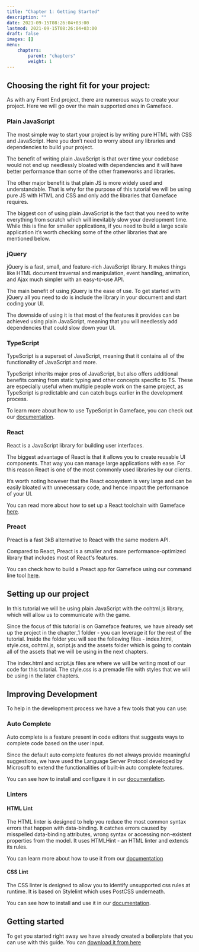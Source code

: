 ```yaml
---
title: "Chapter 1: Getting Started"
description: ""
date: 2021-09-15T08:26:04+03:00
lastmod: 2021-09-15T08:26:04+03:00
draft: false
images: []
menu:
    chapters:
        parent: "chapters"
        weight: 1
---
```

## Choosing the right fit for your project:
As with any Front End project, there are numerous ways to create your project. Here we will go over the main supported ones in Gameface.

### Plain JavaScript
The most simple way to start your project is by writing pure HTML with CSS and JavaScript. Here you don’t need to worry about any libraries and dependencies to build your project.

The benefit of writing plain JavaScript is that over time your codebase would not end up needlessly bloated with dependencies and it will have better performance than some of the other frameworks and libraries. 

The other major benefit is that plain JS is more widely used and understandable. That is why for the purpose of this tutorial we will be using pure JS with HTML and CSS and only add the libraries that Gameface requires.

The biggest con of using plain JavaScript is the fact that you need to write everything from scratch which will inevitably slow your development time. While this is fine for smaller applications, if you need to build a large scale application it’s worth checking some of the other libraries that are mentioned below.

### jQuery
jQuery is a fast, small, and feature-rich JavaScript library. It makes things like HTML document traversal and manipulation, event handling, animation, and Ajax much simpler with an easy-to-use API. 

The main benefit of using jQuery is the ease of use. To get started with jQuery all you need to do is include the library in your document and start coding your UI.

The downside of using it is that most of the features it provides can be achieved using plain JavaScript, meaning that you will needlessly add dependencies that could slow down your UI.

### TypeScript 
TypeScript is a superset of JavaScript, meaning that it contains all of the functionality of JavaScript and more. 

TypeScript inherits major pros of JavaScript, but also offers additional benefits coming from static typing and other concepts specific to TS. These are especially useful when multiple people work on the same project, as TypeScript is predictable and can catch bugs earlier in the development process.

To learn more about how to use TypeScript in Gameface, you can check out our [documentation](https://coherent-labs.com/Documentation/cpp-gameface/d8/d44/typescript_in_cohtml.html).

### React

React is a JavaScript library for building user interfaces.

The biggest advantage of React is that it allows you to create reusable UI components. That way you can manage large applications with ease. For this reason React is one of the most commonly used libraries by our clients.

It’s worth noting however that the React ecosystem is very large and can be easily bloated with unnecessary code, and hence impact the performance of your UI.

You can read more about how to set up a React toolchain with Gameface [here](https://coherent-labs.com/Documentation/cpp-gameface/d3/d76/javascript_react_support.html).

### Preact
Preact is a fast 3kB alternative to React with the same modern API. 

Compared to React, Preact is a smaller and more performance-optimized library that includes most of React's features.

You can check how to build a Preact app for Gameface using our command line tool [here](https://coherent-labs.com/Documentation/cpp-gameface/d0/d5e/javascript_preact_support.html).


## Setting up our project
In this tutorial we will be using plain JavaScript with the cohtml.js library, which will allow us to communicate with the game.

Since the focus of this tutorial is on Gameface features, we have already set up the project in the chapter_1 folder - you can leverage it for the rest of the tutorial. Inside the folder you will see the following files - index.html, style.css, cohtml.js, script.js and the assets folder which is going to contain all of the assets that we will be using in the next chapters.

The index.html and script.js files are where we will be writing most of our code for this tutorial. The style.css is a premade file with styles that we will be using in the later chapters.

## Improving Development

To help in the development process we have a few tools that you can use:

### Auto Complete
Auto complete is a feature present in code editors that suggests ways to complete code based on the user input. 

Since the default auto complete features do not always provide meaningful suggestions, we have used the Language Server Protocol developed by Microsoft to extend the functionalities of built-in auto complete features.

You can see how to install and configure it in our [documentation](https://coherent-labs.com/Documentation/cpp-gameface/d6/d12/auto_complete.html).

### Linters

#### HTML Lint
The HTML linter is designed to help you reduce the most common syntax errors that happen with data-binding. It catches errors caused by misspelled data-binding attributes, wrong syntax or accessing non-existent properties from the model. It uses HTMLHint - an HTML linter and extends its rules. 

You can learn more about how to use it from our [documentation](https://coherent-labs.com/Documentation/cpp-gameface/d0/d25/html_linting.html)

#### CSS Lint
The CSS linter is designed to allow you to identify unsupported css rules at runtime. It is based on Stylelint which uses PostCSS underneath.

You can see how to install and use it in our [documentation](https://coherent-labs.com/Documentation/cpp-gameface/d0/d25/html_linting.html).


## Getting started

To get you started right away we have already created a boilerplate that you can use with this guide. You can [download it from here](https://github.com/CoherentLabs/StarterGuide/raw/master/files/chapter_1/chapter_1.zip)